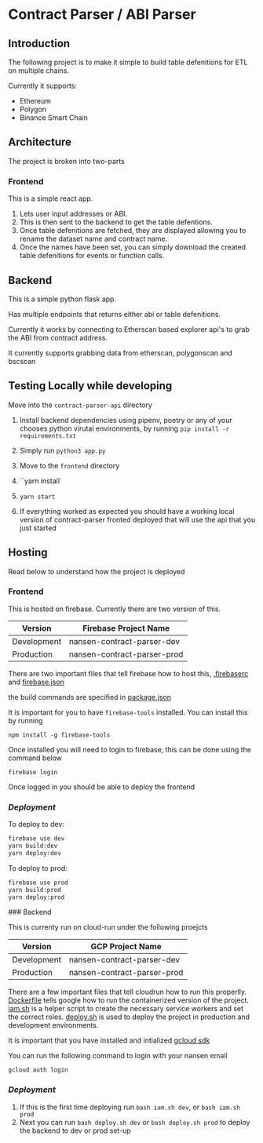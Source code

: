 # Contract Parser / ABI Parser

## Introduction

The following project is to make it simple to build table defenitions for ETL on multiple chains.

Currently it supports:

- Ethereum
- Polygon
- Binance Smart Chain

## Architecture

The project is broken into two-parts

### Frontend

This is a simple react app.

1. Lets user input addresses or ABI.
2. This is then sent to the backend to get the table defentions.
3. Once table defenitions are fetched, they are displayed allowing you to rename the dataset name and contract name.
4. Once the names have been set, you can simply download the created table defenitions for events or function calls.

## Backend

This is a simple python flask app.

Has multiple endpoints that returns either abi or table defenitions.

Currently it works by connecting to Etherscan based explorer api's to grab the ABI from contract address.

It currently supports grabbing data from etherscan, polygonscan and bscscan

## Testing Locally while developing

Move into the `contract-parser-api` directory

1. Install backend dependencies using pipenv, poetry or any of your chooses python virutal environments, by running `pip install -r requirements.txt`

2. Simply run `python3 app.py`

3. Move to the `frontend` directory

4. ``yarn install`

5. `yarn start`

6. If everything worked as expected you should have a working local version of contract-parser fronted deployed that will use the api that you just started

## Hosting

Read below to understand how the project is deployed

### Frontend

This is hosted on firebase. Currently there are two version of this.

| Version     | Firebase Project Name       |
| ----------- | --------------------------- |
| Development | nansen-contract-parser-dev  |
| Production  | nansen-contract-parser-prod |

There are two important files that tell firebase how to host this, [.firebaserc](frontend/.firebaserc) and [firebase.json](frontend/firebase.json)

the build commands are specified in [package.json](frontend/package.json)

It is important for you to have `firebase-tools` installed. You can install this by running

```
npm install -g firebase-tools
```

Once installed you will need to login to firebase, this can be done using the command below

```
firebase login
```

Once logged in you should be able to deploy the frontend

### _Deployment_

To deploy to dev:

```bash
firebase use dev
yarn build:dev
yarn deploy:dev
```

To deploy to prod:

```bash
firebase use prod
yarn build:prod
yarn deploy:prod
```

### Backend

This is currenty run on cloud-run under the following proejcts

| Version     | GCP Project Name            |
| ----------- | --------------------------- |
| Development | nansen-contract-parser-dev  |
| Production  | nansen-contract-parser-prod |

There are a few important files that tell cloudrun how to run this properlly. [Dockerfile](contract-parser-api/Dockerfile) tells google how to run the containerized version of the project. [iam.sh](iam.sh) is a helper script to create the necessary service workers and set the correct roles. [deploy.sh](deploy.sh) is used to deploy the project in production and development environments.

It is important that you have installed and intialized [gcloud sdk](https://cloud.google.com/sdk/docs/install)

You can run the following command to login with your nansen email

```
gcloud auth login
```

### _Deployment_

1. If this is the first time deploying run `bash iam.sh dev`, or `bash iam.sh prod`
2. Next you can run `bash deploy.sh dev` or `bash deploy.sh prod` to deploy the backend to dev or prod set-up
